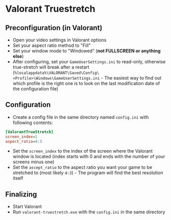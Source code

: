 # Valorant Truestretch
## Preconfiguration (in Valorant)
- Open your video settings in Valorant options
- Set your aspect ratio method to "Fill"
- Set your window mode to "Windowed" (**not FULLSCREEN or anything else**)
- After configuring, set your `GameUserSettings.ini` to read-only, otherwise true-stretch will break after a restart (`%localappdata%\VALORANT\Saved\Config\<Profile>\Windows\GameUserSettings.ini` - The easiest way to find out which profile is the right one is to look on the last modification date of the configuration file)

## Configuration
- Create a config file in the same directory named `config.ini` with following contents:
```ini
[ValorantTrueStretch]
screen_index=1
aspect_ratio=4:3
```
- Set the `screen_index` to the index of the screen where the Valorant window is located (index starts with 0 and ends with the number of your screens minus one)
- Set the `ascept_ratio` to the aspect ratio you want your game to be stretched to (most likely `4:3`) - The program will find the best resolution itself

## Finalizing
- Start Valorant
- Run `valorant-truestretch.exe` with the `config.ini` in the same directory